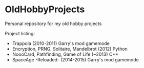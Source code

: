# OldHobbyProjects
Personal repository for my old hobby projects

Project listing:

- Trappola (2010-2011) Garry's mod gamemode
- Encryption, PRNG, Solitaire, Mandelbrot (2012) Python
- NoooCard, Pathfinding, Game of Life (~2013) C++
- SpaceAge -Reloaded- (2014-2015) Garry's mod gamemode
